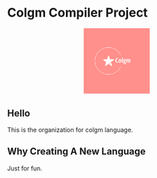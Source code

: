 # Colgm Compiler Project

<div align="center">
  <img src="../doc/png/logo-color.png" width="30%" />
</div>

## Hello

This is the organization for colgm language.

## Why Creating A New Language

Just for fun.
